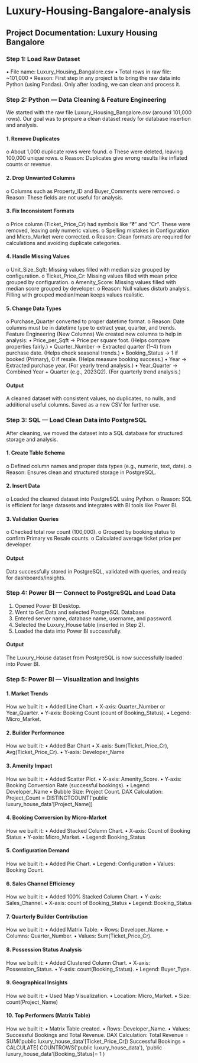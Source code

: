 # Luxury-Housing-Bangalore-analysis
## Project Documentation: Luxury Housing Bangalore
### Step 1: Load Raw Dataset
  •	File name: Luxury_Housing_Bangalore.csv
  •	Total rows in raw file: ~101,000
  •	Reason: First step in any project is to bring the raw data into Python (using Pandas). Only after loading, we can clean and process it.

### Step 2: Python — Data Cleaning & Feature Engineering
  We started with the raw file Luxury_Housing_Bangalore.csv (around 101,000 rows). Our goal was to prepare a clean dataset ready for database insertion and analysis.
  #### 1.	Remove Duplicates
  o	About 1,000 duplicate rows were found.
  o	These were deleted, leaving 100,000 unique rows.
  o	Reason: Duplicates give wrong results like inflated counts or revenue.
  #### 2.	Drop Unwanted Columns
  o	Columns such as Property_ID and Buyer_Comments were removed.
  o	Reason: These fields are not useful for analysis.
  #### 3.	Fix Inconsistent Formats
  o	Price column (Ticket_Price_Cr) had symbols like “₹” and “Cr”. These were removed, leaving only numeric values.
  o	Spelling mistakes in Configuration and Micro_Market were corrected.
  o	Reason: Clean formats are required for calculations and avoiding duplicate categories.
  #### 4.	Handle Missing Values
  o	Unit_Size_Sqft: Missing values filled with median size grouped by configuration.
  o	Ticket_Price_Cr: Missing values filled with mean price grouped by configuration.
  o	Amenity_Score: Missing values filled with median score grouped by developer.
  o	Reason: Null values disturb analysis. Filling with grouped median/mean keeps values realistic.
  #### 5.	Change Data Types
  o	Purchase_Quarter converted to proper datetime format.
  o	Reason: Date columns must be in datetime type to extract year, quarter, and trends.
  Feature Engineering (New Columns)
  We created new columns to help in analysis:
  •	Price_per_Sqft → Price per square foot. (Helps compare properties fairly.)
  •	Quarter_Number → Extracted quarter (1–4) from purchase date. (Helps check seasonal trends.)
  •	Booking_Status → 1 if booked (Primary), 0 if resale. (Helps measure booking success.)
  •	Year → Extracted purchase year. (For yearly trend analysis.)
  •	Year_Quarter → Combined Year + Quarter (e.g., 2023Q2). (For quarterly trend analysis.)
  #### Output 
  A cleaned dataset with consistent values, no duplicates, no nulls, and additional useful columns. Saved as a new CSV for further use.

### Step 3: SQL — Load Clean Data into PostgreSQL
  After cleaning, we moved the dataset into a SQL database for structured storage and analysis.
  #### 1.	Create Table Schema
  o	Defined column names and proper data types (e.g., numeric, text, date).
  o	Reason: Ensures clean and structured storage in PostgreSQL.
  #### 2.	Insert Data
  o	Loaded the cleaned dataset into PostgreSQL using Python.
  o	Reason: SQL is efficient for large datasets and integrates with BI tools like Power BI.
  #### 3.	Validation Queries
  o	Checked total row count (100,000).
  o	Grouped by booking status to confirm Primary vs Resale counts.
  o	Calculated average ticket price per developer.
  #### Output
  Data successfully stored in PostgreSQL, validated with queries, and ready for dashboards/insights.

### Step 4: Power BI — Connect to PostgreSQL and Load Data
  1. Opened Power BI Desktop.
  2. Went to Get Data and selected PostgreSQL Database.
  3. Entered server name, database name, username, and password.
  4. Selected the Luxury_House table (inserted in Step 2).
  5. Loaded the data into Power BI successfully.
  #### Output
  The Luxury_House dataset from PostgreSQL is now successfully loaded into Power BI.

### Step 5: Power BI — Visualization and Insights
  #### 1. Market Trends
  How we built it:
    •	Added Line Chart.
    •	X-axis: Quarter_Number or Year_Quarter.
    •	Y-axis: Booking Count (count of Booking_Status).
    •	Legend: Micro_Market.
  
  
  #### 2. Builder Performance
  How we built it:
    •	Added Bar Chart 
    •	X-axis: Sum(Ticket_Price_Cr), Avg(Ticket_Price_Cr).
    •	Y-axis: Developer_Name
  
  
  #### 3. Amenity Impact
  How we built it:
    •	Added Scatter Plot.
    •	X-axis: Amenity_Score.
    •	Y-axis: Booking Conversion Rate (successful bookings).
    • Legend: Developer_Name
    •	Bubble Size: Project Count.
  DAX Calculation:
    Project_Count = DISTINCTCOUNT('public luxury_house_data'[Project_Name])
  
  
  #### 4. Booking Conversion by Micro-Market
  How we built it:
    •	Added Stacked Column Chart.
    •	X-axis: Count of Booking Status
    •	Y-axis: Micro_Market.
    • Legend: Booking_Status
  
  #### 5. Configuration Demand
  How we built it:
    •	Added Pie Chart.
    • Legend: Configuration
    •	Values: Booking Count.
  
  #### 6. Sales Channel Efficiency
  How we built it:
    •	Added 100% Stacked Column Chart.
    •	Y-axis: Sales_Channel.
    •	X-axis: count of Booking_Status 
    • Legend: Booking_Status
  
  #### 7. Quarterly Builder Contribution
  How we built it:
    •	Added Matrix Table.
    •	Rows: Developer_Name.
    •	Columns: Quarter_Number.
    •	Values: Sum(Ticket_Price_Cr).
 
  
  #### 8. Possession Status Analysis
  How we built it:
    •	Added Clustered Column Chart.
    •	X-axis: Possession_Status.
    •	Y-axis: count(Booking_Status).
    •	Legend: Buyer_Type.
  
    
  #### 9. Geographical Insights
  How we built it:
    •	Used Map Visualization.
    •	Location: Micro_Market.
    •	Size: count(Project_Name)
  
  #### 10. Top Performers (Matrix Table)
  How we built it:
    •	Matrix Table created.
    •	Rows: Developer_Name.
    •	Values: Successful Bookings and Total Revenue.
 DAX Calculation:
    Total Revenue = SUM('public luxury_house_data'[Ticket_Price_Cr])
    Successful Bookings = 
                            CALCULATE(
                                COUNTROWS('public luxury_house_data'),
                                'public luxury_house_data'[Booking_Status]= 1
                            )
  
